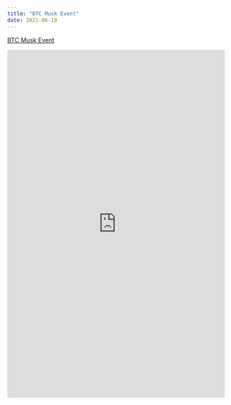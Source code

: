 ```yaml
---
title: "BTC Musk Event"
date: 2021-06-19
---
```

<a href="https://marcelokim.github.io/assets/BTCUSD.pdf">BTC Musk Event</a>

<!--more-->

<embed src="https://marcelokim.github.io/assets/BTCUSD.pdf" width="500" height="800"/>
